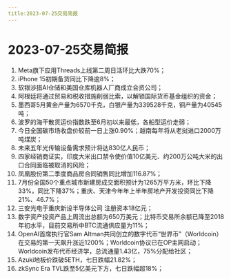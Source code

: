 ```yaml
---
title:2023-07-25交易简报
---
```

# 2023-07-25交易简报
1. Meta旗下应用Threads上线第二周日活环比大跌70%；
2. iPhone 15初期备货同比下降逾8%；
3. 软银涉猎AI仓储和美国仓库机器人厂商成立合资公司；
4. 阿根廷将通过贸易和税收措施削弱比索，以解锁国际货币基金组织的资金；
5. 墨西哥5月黄金产量为6570千克，白银产量为339528千克，铜产量为40545吨；
6. 波罗的海干散货运价指数跌至6月初以来最低，各船型运价走弱；
7. 今日全国碳市场收盘价较前一日上涨0.90%；越南每年将从老挝进口2000万吨煤炭；
8. 未来五年光传输设备需求预计将达830亿人民币；
9. 四家经销商证实，印度大米出口禁令使价值10亿美元、约200万公吨大米的出口合同面临被取消的风险；
10. 凤凰股份第二季度商品房合同销售同比增加116.87%；
11. 7月份全国50个重点城市新建房成交面积预计为1265万平方米，环比下降33%，同比下降37%；重庆、天津今年年上半年房地产开发投资同比下降21%、46.7%；
12. 三安光电于重庆新设半导体公司 注册资本18亿元；
13. 数字资产投资产品上周流出总额为650万美元；比特币交易所余额已降至2018年初水平，目前交易所中BTC流通供应量为11%；
14. OpenAI首席执行官Sam Altman共同创立的数字代币“世界币”（Worldcoin）在交易的第一天飙升涨近1200%；Worldcoin协议已在OP主网启动；Worldcoin发布代币经济学，总流通量1.43亿，75%分配给社区；
15. Azuki地板价跌破5ETH，七日跌幅21.82%；
16. zkSync Era TVL跌至5亿美元下方，七日跌幅超18%；